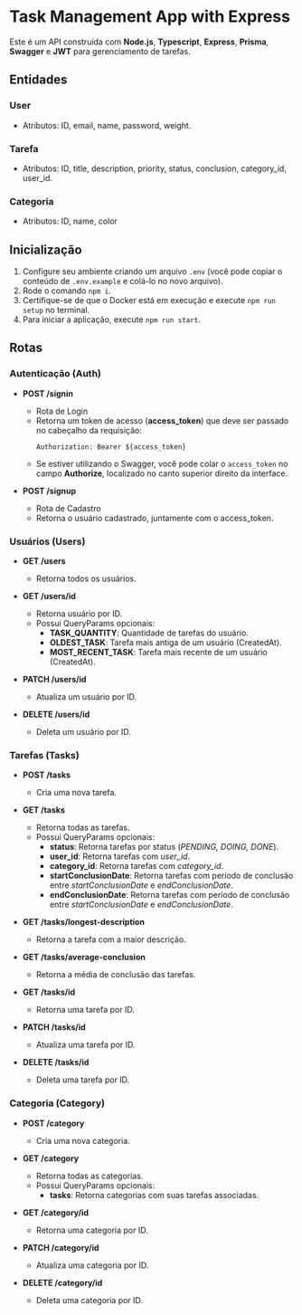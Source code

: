 # Task Management App with Express

Este é um API construída com **Node.js**, **Typescript**, **Express**, **Prisma**, **Swagger** e **JWT** para gerenciamento de tarefas.

## Entidades

### User

- Atributos: ID, email, name, password, weight.

### Tarefa

- Atributos: ID, title, description, priority, status, conclusion, category_id, user_id.

### Categoria

- Atributos: ID, name, color

## Inicialização

1. Configure seu ambiente criando um arquivo `.env` (você pode copiar o conteúdo de `.env.example` e colá-lo no novo arquivo).
2. Rode o comando `npm i`.
3. Certifique-se de que o Docker está em execução e execute `npm run setup` no terminal.
4. Para iniciar a aplicação, execute `npm run start`.

## Rotas

### Autenticação (Auth)

- **POST /signin**

  - Rota de Login
  - Retorna um token de acesso (**access_token**) que deve ser passado no cabeçalho da requisição:
    ```
    Authorization: Bearer ${access_token}
    ```
  - Se estiver utilizando o Swagger, você pode colar o `access_token` no campo **Authorize**, localizado no canto superior direito da interface.

- **POST /signup**
  - Rota de Cadastro
  - Retorna o usuário cadastrado, juntamente com o access_token.

### Usuários (Users)

- **GET /users**

  - Retorna todos os usuários.

- **GET /users/id**

  - Retorna usuário por ID.
  - Possui QueryParams opcionais:
    - **TASK_QUANTITY**: Quantidade de tarefas do usuário.
    - **OLDEST_TASK**: Tarefa mais antiga de um usuário (CreatedAt).
    - **MOST_RECENT_TASK**: Tarefa mais recente de um usuário (CreatedAt).

- **PATCH /users/id**

  - Atualiza um usuário por ID.

- **DELETE /users/id**
  - Deleta um usuário por ID.

### Tarefas (Tasks)

- **POST /tasks**

  - Cria uma nova tarefa.

- **GET /tasks**

  - Retorna todas as tarefas.
  - Possui QueryParams opcionais:
    - **status**: Retorna tarefas por status (_PENDING, DOING, DONE_).
    - **user_id**: Retorna tarefas com _user_id_.
    - **category_id**: Retorna tarefas com _category_id_.
    - **startConclusionDate**: Retorna tarefas com período de conclusão entre _startConclusionDate_ e _endConclusionDate_.
    - **endConclusionDate**: Retorna tarefas com período de conclusão entre _startConclusionDate_ e _endConclusionDate_.

- **GET /tasks/longest-description**

  - Retorna a tarefa com a maior descrição.

- **GET /tasks/average-conclusion**

  - Retorna a média de conclusão das tarefas.

- **GET /tasks/id**

  - Retorna uma tarefa por ID.

- **PATCH /tasks/id**

  - Atualiza uma tarefa por ID.

- **DELETE /tasks/id**
  - Deleta uma tarefa por ID.

### Categoria (Category)

- **POST /category**

  - Cria uma nova categoria.

- **GET /category**

  - Retorna todas as categorias.
  - Possui QueryParams opcionais:
    - **tasks**: Retorna categorias com suas tarefas associadas.

- **GET /category/id**

  - Retorna uma categoria por ID.

- **PATCH /category/id**

  - Atualiza uma categoria por ID.

- **DELETE /category/id**
  - Deleta uma categoria por ID.
